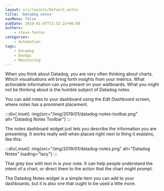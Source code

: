 ```yaml
---
layout: src/layouts/Default.astro
title: 'Datadog notes'
navMenu: false
pubDate: 2019-01-07T13:52:23+00:00
authors:
    - steve-fenton
categories:
    - Automation
tags:
    - Datadog
    - DevOps
    - Monitoring
---
```


When you think about Datadog, you are very often thinking about charts. Which visualisations will bring forth insights from your metrics. What actionable information can you present on your wallboards. What you might not be thinking about is the humble subject of Datadog notes.

You can add notes to your dashboard using the *Edit Dashboard* screen, where notes has a prominent placement.

:::div{.inset}
:img{src="/img/2019/01/datadog-notes-toolbar.png" alt="Datadog Notes Toolbar"}
:::

The notes dashboard widget just lets you describe the information you are presenting. It works really well when placed right next to thing it explains, like this:

:::div{.inset}
:img{src="/img/2019/01/datadog-notes.png" alt="Datadog Notes" loading="lazy"}
:::

That grey box with text in is your note. It can help people understand the intent of a chart, or direct them to the action that the chart might prompt.

The Datadog Notes widget is a simple item you can add to your dashboards, but it is also one that ought to be used a little more.